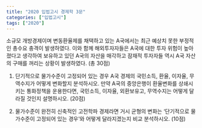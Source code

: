 ```yaml
---
title: "2020 입법고시 경제학 3문"
categories: ["입법고시"]
tags: ["2020"]
---
```


소규모 개방경제이며 변동환율제를 채택하고 있는 A국에서는 최근 예상치 못한 부정적인 총수요 충격이 발생하였다. 이와 함께 해외투자자들은 A국에 대한 투자 위험이 높아졌다고 생각하여 보유하고 있던 A국의 자산을 매각하고 잠재적 투자자들 역시 A국 자산의 구매를 꺼리는 상황이 발생하였다. (총 30점)

1) 단기적으로 물가수준이 고정되어 있는 경우 A국 경제의 국민소득, 환율, 이자율, 무역수지가 어떻게 변화할지 분석하시오. 만약 A국의 중앙은행이 환율변화를 상쇄시키는 통화정책을 운용한다면, 국민소득, 이자율, 외환보유고, 무역수지는 어떻게 달라질 것인지 설명하시오. (20점)

2) 물가수준이 완전히 신축적인 고전학파 경제라면 거시 균형의 변화는 ‘단기적으로 물가수준이 고정되어 있는 경우’와 어떻게 달라지겠는지 비교 분석하시오. (10점)
